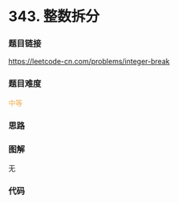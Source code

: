 # 343. 整数拆分

### 题目链接

https://leetcode-cn.com/problems/integer-break

### 题目难度

<font color=#F0AD4E>中等</font>

### 思路



### 图解

无

### 代码

```python
```